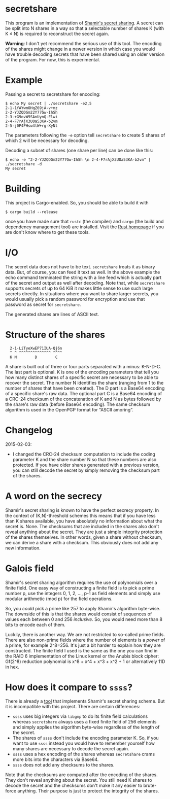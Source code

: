 # secretshare

This program is an implementation of
[Shamir's secret sharing](https://en.wikipedia.org/wiki/Shamir%27s_Secret_Sharing).
A secret can be split into N shares in a way so that
a selectable number of shares K (with K ≤ N) is required
to reconstruct the secret again.

**Warning**: I don't yet recommend the serious use of this tool. The
encoding of the shares might change in a newer version in which case
you would have trouble decoding secrets that have been shared using
an older version of the program. For now, this is experimental.

# Example

Passing a secret to secretshare for encoding:

```
$ echo My secret | ./secretshare -e2,5
2-1-1YAYwmOHqZ69jA-v+mz
2-2-YJZQDGm22Y77Gw-IhSh
2-3-+G9ovW9SAnUynQ-Elwi
2-4-F7rAjX3UOa53KA-b2vm
2-5-j0P4PHsw4lW+rg-XyNl
```

The parameters following the `-e` option tell `secretshare` to create 5 shares of which 2 will be necessary for decoding.

Decoding a subset of shares (one share per line) can be done like this:

```
$ echo -e "2-2-YJZQDGm22Y77Gw-IhSh \n 2-4-F7rAjX3UOa53KA-b2vm" | ./secretshare -d
My secret
```

# Building

This project is Cargo-enabled. So, you should be able to build it with

```
$ cargo build --release
```

once you have made sure that `rustc` (the compiler) and `cargo`
(the build and dependency management tool) are installed.
Visit the [Rust homepage](http://www.rust-lang.org/) if you are
don't know where to get these tools.

# I/O

The secret data does not have to be text. `secretshare` treats it as
binary data. But, of course, you can feed it text as well. In the above
example the echo command terminated the string with a line feed which
is actually part of the secret and output as well after decoding.
Note that, while `secretshare` supports secrets of up to 64 KiB
it makes little sense to use such large secrets directly. In situations
where you want to share larger secrets, you would usually pick a random
password for encryption and use that password as secret for `secretshare`.

The generated shares are lines of ASCII text.

# Structure of the shares

```
  2-1-LiTyeXwEP71IUA-Qj6n
  ^ ^ ^^^^^^^^^^^^^^ ^^^^
  K N        D        C
```

A share is built out of three or four parts separated with a minus: K-N-D-C.
The last part is optional. K is one of the encoding parameters that tell you
how many distinct
shares of a specific secret are necessary to be able to recover the
secret. The number N identifies the share (ranging from 1 to the number
of shares that have been created). The D part is a Base64 encoding of
a specific share's raw data. The optional part C is a Base64 encoding
of a CRC-24 checksum of the concatenation of K and N as bytes followed
by the share's raw data (before Base64 encoding). The same checksum
algorithm is used in the OpenPGP format for “ASCII amoring”.

# Changelog

2015-02-03:

* I changed the CRC-24 checksum computation to include the coding parameter
  K and the share number N so that these numbers are also protected.
  If you have older shares generated with a previous version, you can still
  decode the secret by simply removing the checksum part of the shares.

# A word on the secrecy

Shamir's secret sharing is known to have the perfect secrecy property.
In the context of (K,N)-threshold schemes this means that if you have
less than K shares available, you have absolutely no information about
what the secret is. None. The checksums that are included in the shares
also don't reveal anything about the secret. They are just a simple
integrity protection of the shares themselves. In other words, given
a share without checksum, we can derive a share with a checksum. This
obviously does not add any new information.

# Galois field

Shamir's secret sharing algorithm requires the use of polynomials over
a finite field. One easy way of constructing a finite field is to pick
a prime number p, use the integers 0, 1, 2, ..., p-1 as field elements
and simply use modular arithmetic (mod p) for the field operations.

So, you *could* pick a prime like 257 to apply Shamir's algorithm
byte-wise. The downside of this is that the shares would consist of
sequences of values each between 0 and 256 *inclusive*. So, you would
need more than 8 bits to encode each of them.

Luckily, there is another way. We are not restricted to so-called
prime fields. There are also non-prime fields where the number of
elements is a *power* of a prime, for example 2^8=256. It's just
a bit harder to explain how they are constructed. The finite
field I used is the same as the one you can find in the RAID 6
implementation of the Linux kernel or the Anubis block cipher:
Gf(2^8) reduction polynomial is x^8 + x^4 + x^3 + x^2 + 1 or
alternatively 11D in hex.

# How does it compare to `ssss`?

There is already a [tool](http://point-at-infinity.org/ssss/) that
implements Shamir's secret sharing scheme. But it is incompatible
with this project. There are certain differences:

* `ssss` uses big integers via `libgmp` to do its finite field calculations
  whereas `secretshare` always uses a fixed finite field of 256 elements
  and simply applies the algorithm byte-wise regardless of the length
  of the secret.
* The shares of `ssss` don't include the encoding parameter K. So, if you
  want to use `ssss` instead you would have to remember yourself how many
  shares are necessary to decode the secret again.
* `ssss` uses a hex encoding of the shares whereas `secretshare` crams
  more bits into the characters via Base64.
* `ssss` does not add any checksums to the shares.

Note that the checksums are computed after the encoding of the shares.
They don't reveal anything about the secret. You still need K shares
to decode the secret and the checksums don't make it any easier to
brute-force anything. Their purpose is just to protect the integrity
of the shares.
